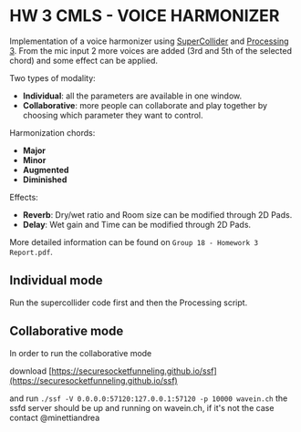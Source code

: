 # HW 3 CMLS - VOICE HARMONIZER
Implementation of a voice harmonizer using [SuperCollider](https://supercollider.github.io/) and [Processing 3](https://processing.org/).
From the mic input 2 more voices are added (3rd and 5th of the selected chord) and some effect can be applied.

Two types of modality:
- **Individual**: all the parameters are available in one window.
- **Collaborative**: more people can collaborate and play together by choosing which parameter they want to control.

Harmonization chords:
- **Major**
- **Minor**
- **Augmented**
- **Diminished**

Effects:
- **Reverb**: Dry/wet ratio and Room size can be modified through 2D Pads.
- **Delay**: Wet gain and Time can be modified through 2D Pads.

More detailed information can be found on `Group 18 - Homework 3 Report.pdf`.

## Individual mode

Run the supercollider code first and then the Processing script.

## Collaborative mode

In order to run the collaborative mode

download [https://securesocketfunneling.github.io/ssf](https://securesocketfunneling.github.io/ssf)

and run
```./ssf -V 0.0.0.0:57120:127.0.0.1:57120 -p 10000 wavein.ch```
the ssfd server should be up and running on wavein.ch, if it's not the case contact @minettiandrea